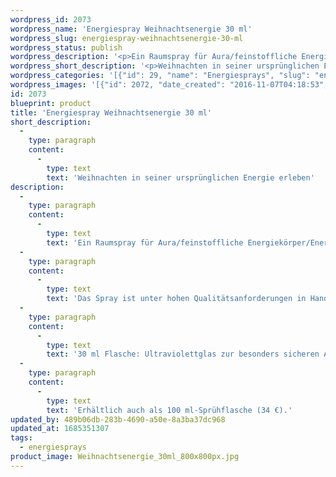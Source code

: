 ```yaml
---
wordpress_id: 2073
wordpress_name: 'Energiespray Weihnachtsenergie 30 ml'
wordpress_slug: energiespray-weihnachtsenergie-30-ml
wordpress_status: publish
wordpress_description: '<p>Ein Raumspray für Aura/feinstoffliche Energiekörper/Energiefelder in Räumen mit einem aktivierbaren Informationsfeld zu: Gelebte Liebe im Menschsein und göttliches ''Licht''.</p><p>Das Spray ist unter hohen Qualitätsanforderungen in Handarbeit in Deutschland hergestellt aus mehrfach gereinigtem und energetisiertem Wasser (76%, konserviert mit 96%igem Weingeist (24%). Abgestimmt auf das feinstoffliche Energiefeld ist eine Komposition von naturreinen ätherischen Ölen*.</p><p>30 ml Flasche: Ultraviolettglas zur besonders sicheren Aufbewahrung mit hochwertigem, goldfarbenen Metallpumpzerstäuber (Steigrohr: Plastik). Etikett: Wasserfest, leicht energetisiert mit dem Informationsfeld des Airsprays.</p><p>Erhältlich auch als 100 ml-Sprühflasche (34 €).</p><p><a href="https://my.feenbaum.de/anwendung-energiesprays/">Anwendungshinweise</a></p>'
wordpress_short_description: '<p>Weihnachten in seiner ursprünglichen Energie erleben</p>'
wordpress_categories: '[{"id": 29, "name": "Energiesprays", "slug": "energiesprays"}]'
wordpress_images: '[{"id": 2072, "date_created": "2016-11-07T04:18:53", "date_created_gmt": "2016-11-07T02:18:53", "date_modified": "2016-11-07T04:18:53", "date_modified_gmt": "2016-11-07T02:18:53", "src": "https://my.feenbaum.de/wp-content/uploads/2016/11/Weihnachtsenergie_30ml_800x800px.jpg", "name": "weihnachtsenergie_30ml_800x800px", "alt": ""}]'
id: 2073
blueprint: product
title: 'Energiespray Weihnachtsenergie 30 ml'
short_description:
  -
    type: paragraph
    content:
      -
        type: text
        text: 'Weihnachten in seiner ursprünglichen Energie erleben'
description:
  -
    type: paragraph
    content:
      -
        type: text
        text: 'Ein Raumspray für Aura/feinstoffliche Energiekörper/Energiefelder in Räumen mit einem aktivierbaren Informationsfeld zu: Gelebte Liebe im Menschsein und göttliches ''Licht''.'
  -
    type: paragraph
    content:
      -
        type: text
        text: 'Das Spray ist unter hohen Qualitätsanforderungen in Handarbeit in Deutschland hergestellt aus mehrfach gereinigtem und energetisiertem Wasser (76%, konserviert mit 96%igem Weingeist (24%). Abgestimmt auf das feinstoffliche Energiefeld ist eine Komposition von naturreinen ätherischen Ölen*.'
  -
    type: paragraph
    content:
      -
        type: text
        text: '30 ml Flasche: Ultraviolettglas zur besonders sicheren Aufbewahrung mit hochwertigem, goldfarbenen Metallpumpzerstäuber (Steigrohr: Plastik). Etikett: Wasserfest, leicht energetisiert mit dem Informationsfeld des Airsprays.'
  -
    type: paragraph
    content:
      -
        type: text
        text: 'Erhältlich auch als 100 ml-Sprühflasche (34 €).'
updated_by: 489b06db-283b-4690-a50e-8a3ba37dc968
updated_at: 1685351307
tags:
  - energiesprays
product_image: Weihnachtsenergie_30ml_800x800px.jpg
---
```

